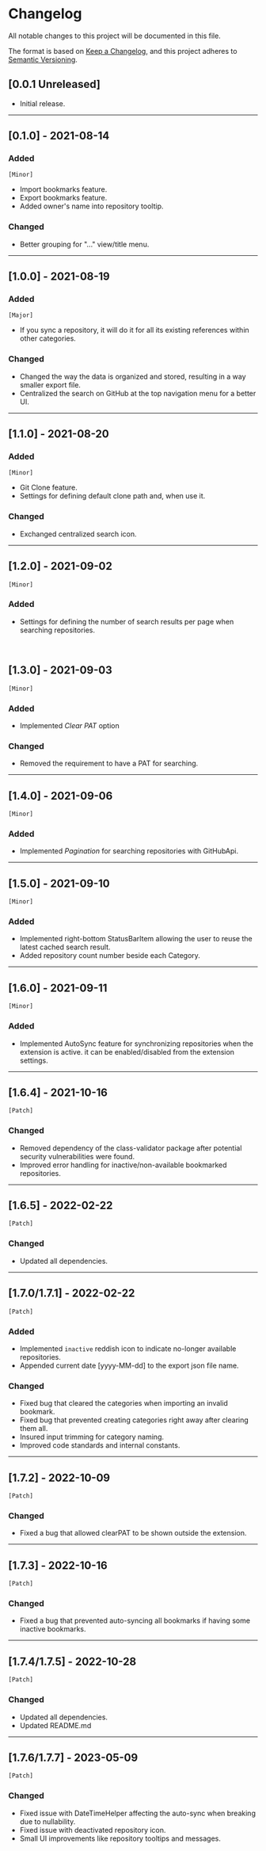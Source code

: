 # Changelog

All notable changes to this project will be documented in this file.

The format is based on [Keep a Changelog](https://keepachangelog.com/en/1.0.0/),
and this project adheres to [Semantic Versioning](https://semver.org/spec/v2.0.0.html).

## [0.0.1 Unreleased]

- Initial release.

---

## [0.1.0] - 2021-08-14
### Added
`[Minor]`
- Import bookmarks feature.
- Export bookmarks feature.
- Added owner's name into repository tooltip.

### Changed

- Better grouping for "..." view/title menu.

---

## [1.0.0] - 2021-08-19
### Added
`[Major]`
- If you sync a repository, it will do it for all its existing references within other categories.

### Changed

- Changed the way the data is organized and stored, resulting in a way smaller export file.
- Centralized the search on GitHub at the top navigation menu for a better UI.

---

## [1.1.0] - 2021-08-20
### Added
`[Minor]`
- Git Clone feature.
- Settings for defining default clone path and, when use it.

### Changed

- Exchanged centralized search icon.

---

## [1.2.0] - 2021-09-02
`[Minor]`
### Added

- Settings for defining the number of search results per page when searching repositories.

<br>

## [1.3.0] - 2021-09-03
`[Minor]`
### Added

- Implemented *Clear PAT* option

### Changed

- Removed the requirement to have a PAT for searching.

---

## [1.4.0] - 2021-09-06
`[Minor]`
### Added

- Implemented *Pagination* for searching repositories with GitHubApi.

---

## [1.5.0] - 2021-09-10
`[Minor]`
### Added

- Implemented right-bottom StatusBarItem allowing the user to reuse the latest cached search result.
- Added repository count number beside each Category.

---

## [1.6.0] - 2021-09-11
`[Minor]`
### Added

- Implemented AutoSync feature for synchronizing repositories when the extension is active.
it can be enabled/disabled from the extension settings.

---

## [1.6.4] - 2021-10-16
`[Patch]`
### Changed

- Removed dependency of the class-validator package after potential security vulnerabilities were found.
- Improved error handling for inactive/non-available bookmarked repositories.

---

## [1.6.5] - 2022-02-22
`[Patch]`
### Changed
- Updated all dependencies.

---

## [1.7.0/1.7.1] - 2022-02-22
`[Patch]`
### Added
- Implemented `inactive` reddish icon to indicate no-longer available repositories.
- Appended current date [yyyy-MM-dd] to the export json file name.

### Changed
- Fixed bug that cleared the categories when importing an invalid bookmark.
- Fixed bug that prevented creating categories right away after clearing them all.
- Insured input trimming for category naming.
- Improved code standards and internal constants.

---

## [1.7.2] - 2022-10-09
`[Patch]`
### Changed
- Fixed a bug that allowed clearPAT to be shown outside the extension.

---

## [1.7.3] - 2022-10-16
`[Patch]`
### Changed
- Fixed a bug that prevented auto-syncing all bookmarks if having some inactive bookmarks.

---

## [1.7.4/1.7.5] - 2022-10-28
`[Patch]`
### Changed
- Updated all dependencies.
- Updated README.md

---

## [1.7.6/1.7.7] - 2023-05-09
`[Patch]`
### Changed
- Fixed issue with DateTimeHelper affecting the auto-sync when breaking due to nullability.
- Fixed issue with deactivated repository icon.
- Small UI improvements like repository tooltips and messages.